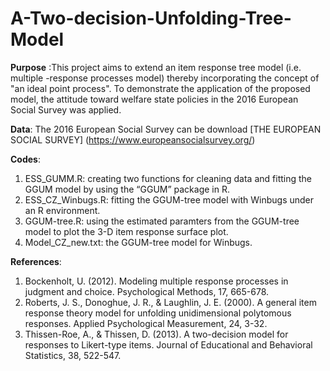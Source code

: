# A-Two-decision-Unfolding-Tree-Model
**Purpose** :This project aims to extend an item response tree model (i.e. multiple -response processes model) thereby incorporating the concept of "an ideal point process". To demonstrate the application of the proposed model, the attitude toward welfare state policies in the 2016 European Social Survey was applied. 

**Data**: The 2016 European Social Survey can be download [THE EUROPEAN SOCIAL SURVEY] (https://www.europeansocialsurvey.org/)

**Codes**: 
1. ESS_GUMM.R: creating two functions for cleaning data and fitting the GGUM model by using the “GGUM” package in R.
2. ESS_CZ_Winbugs.R: fitting the GGUM-tree model with Winbugs under an R environment.
3. GGUM-tree.R: using the estimated paramters from the GGUM-tree model to plot the 3-D item response surface plot.
4. Model_CZ_new.txt: the GGUM-tree model for Winbugs.

**References**: 

1. Bockenholt, U. (2012). Modeling multiple response processes in judgment and choice. Psychological Methods, 17, 665-678.
2. Roberts, J. S., Donoghue, J. R., & Laughlin, J. E. (2000). A general item response theory model for unfolding unidimensional polytomous    responses. Applied Psychological Measurement, 24, 3-32.
3. Thissen-Roe, A., & Thissen, D. (2013). A two-decision model for responses to Likert-type items. Journal of Educational and Behavioral      Statistics, 38, 522-547.


